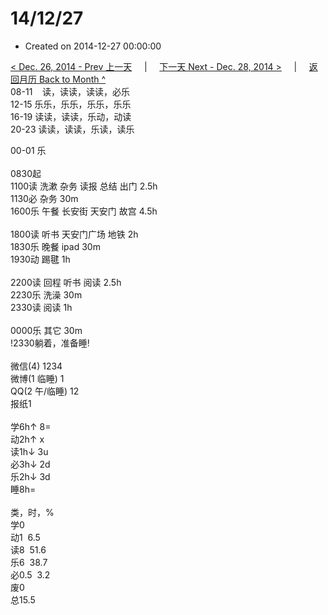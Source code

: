 # 14/12/27

- Created on 2014-12-27 00:00:00

[< Dec. 26, 2014 - Prev 上一天](/_archived/lifelogs/2014/12/d26.md) &nbsp; &nbsp; | &nbsp; &nbsp; [下一天 Next - Dec. 28, 2014 >](/_archived/lifelogs/2014/12/d28.md) &nbsp; &nbsp; |  &nbsp; &nbsp; [返回月历 Back to Month ^](/_archived/lifelogs/2014/12/index.md)
<br/>08-11    读，读读，读读，必乐<br/>12-15 乐乐，乐乐，乐乐，乐乐<br/>16-19 读读，读读，乐动，动读<br/>20-23 读读，读读，乐读，读乐</div><div>00-01 乐<br/><div><br/></div>0830起<br/>1100读 洗漱 杂务 读报 总结 出门 2.5h<br/>1130必 杂务 30m<br/>1600乐 午餐 长安街 天安门 故宫 4.5h<div><br/></div>1800读 听书 天安门广场 地铁 2h<br/>1830乐 晚餐 ipad 30m<br/>1930动 踢毽 1h<div><br/></div>2200读 回程 听书 阅读 2.5h<br/>2230乐 洗澡 30m</div><div>2330读 阅读 1h</div><div><br/></div><div>0000乐 其它 30m<br/>!2330躺着，准备睡!<div><br/></div>微信(4) 1234<br/>微博(1 临睡) 1<br/>QQ(2 午/临睡) 12<br/>报纸1<div><br/></div>学6h↑ 8=<br/>动2h↑ x<br/>读1h↓ 3u<br/>必3h↓ 2d<br/>乐2h↓ 3d<br/>睡8h=<div><br/></div>类，时，%<br/>学0<br/>动1  6.5<br/>读8  51.6<br/>乐6  38.7<br/>必0.5  3.2<br/>废0<br/>总15.5</div>
